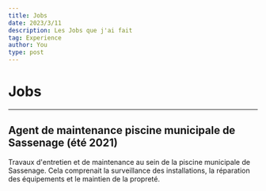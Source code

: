 ```yaml
---
title: Jobs
date: 2023/3/11
description: Les Jobs que j'ai fait
tag: Experience
author: You
type: post
---
```


# Jobs 

---

## Agent de maintenance piscine municipale de Sassenage (été 2021)

Travaux d'entretien et de maintenance au sein de la piscine municipale de Sassenage. Cela comprenait la surveillance des installations, la réparation des équipements et le maintien de la propreté.

<!DOCTYPE html>
<html lang="en">
<head>
    <meta charset="UTF-8">
    <meta name="viewport" content="width=device-width, initial-scale=1.0">
    <style>
        #image-container {
            display: flex;
            max-width: 800px;
            margin: 0 auto;
        }

        .big-image {
            flex: 1; /* Prend 50% de la largeur */
            box-sizing: border-box;
            border: 2px solid #333;
            object-fit: cover;
            margin: 5px; /* Ajout de marges pour l'espace autour de l'image */
            height: 300px; /* Hauteur fixe */
        }

        #small-images {
            flex: 1; /* Prend 50% de la largeur */
            display: flex;
            flex-direction: column; /* Les images petites sont empilées verticalement */
            margin-left: 5px; /* Marge entre la grande image et les petites images */
        }

        .small-image {
            flex: 1; /* Chaque petite image prend la moitié de la hauteur disponible */
            box-sizing: border-box;
            border: 2px solid #333;
            object-fit: cover;
            margin: 5px 0; /* Ajout de marges pour l'espace entre les petites images */
            width: 100%; /* Ajuster la largeur à 100% pour centrer l'image */
            height: auto; /* Ajuster automatiquement la hauteur */
        }
    </style>
    <title>Mosaïque d'Images</title>
</head>
<body>
    <div id="image-container">
        <div style="flex: 1; text-align: center;">
            <img src="/images/piscine.jpg" alt="Image 1" class="big-image">
        </div>
        <div id="small-images">
            <img src="/images/piscine.jpeg" alt="Image 2" class="small-image">
        </div>
    </div>
    
</body>
</html>


---

## Chantier Jeune - Rénovation de l'école municipale de Sassenage (été 2019)

Participation à un projet de rénovation de l'école municipale de Sassenage dans le cadre du programme Chantier Jeune. Les tâches comprenaient la peinture, la réparation de meubles et d'autres travaux de rénovation.

![Chantier Jeune](/images/travaux.jpg)

---

## Garde d'animaux (été 2020)

Garde d'animaux rémunérée pour des particuliers. Responsabilités comprenant la prise en charge d'un lapin et de deux chiens sur une période de deux mois. Cela incluait la nourriture, les promenades et l'attention nécessaire.

<!DOCTYPE html>
<html lang="en">
<head>
    <meta charset="UTF-8">
    <meta name="viewport" content="width=device-width, initial-scale=1.0">
    <style>
        #image-container {
            display: flex;
            max-width: 800px;
            margin: 0 auto;
        }

        .big-image {
            flex: 1; /* Prend 50% de la largeur */
            box-sizing: border-box;
            border: 2px solid #333;
            object-fit: cover;
            margin: 5px; /* Ajout de marges pour l'espace autour de l'image */
            height: 300px; /* Hauteur fixe */
        }

        #small-images {
            flex: 1; /* Prend 50% de la largeur */
            display: flex;
            flex-direction: column; /* Les images petites sont empilées verticalement */
            margin-left: 5px; /* Marge entre la grande image et les petites images */
        }

        .small-image {
            flex: 1; /* Chaque petite image prend la moitié de la hauteur disponible */
            box-sizing: border-box;
            border: 2px solid #333;
            object-fit: cover;
            margin: 5px 0; /* Ajout de marges pour l'espace entre les petites images */
        }
    </style>
    <title>Mosaïque d'Images</title>
</head>
<body>
    <div id="image-container">
        <img src="/images/grande-image.jpeg" alt="Grande Image" class="big-image">
        <div id="small-images">
            <img src="/images/petite-image1.jpeg" alt="Petite Image 1" class="small-image">
            <img src="/images/petite-image2.jpeg" alt="Petite Image 2" class="small-image">
        </div>
    </div>
</body>
</html>
